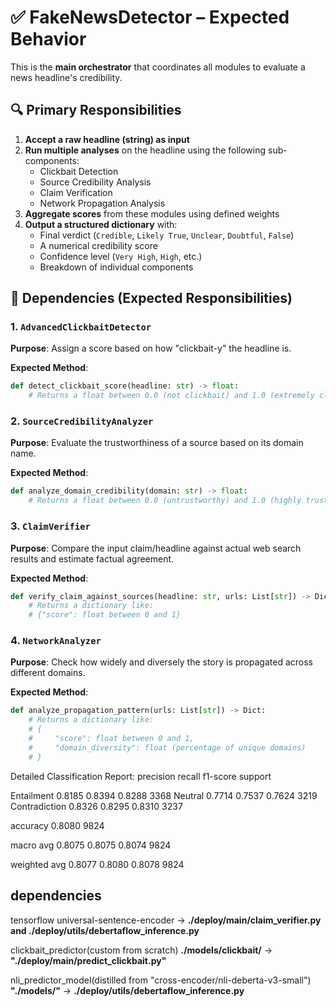 # ✅ FakeNewsDetector – Expected Behavior

This is the **main orchestrator** that coordinates all modules to evaluate a news headline's credibility.

## 🔍 Primary Responsibilities

1. **Accept a raw headline (string) as input**
2. **Run multiple analyses** on the headline using the following sub-components:
   - Clickbait Detection
   - Source Credibility Analysis
   - Claim Verification
   - Network Propagation Analysis
3. **Aggregate scores** from these modules using defined weights
4. **Output a structured dictionary** with:
   - Final verdict (`Credible`, `Likely True`, `Unclear`, `Doubtful`, `False`)
   - A numerical credibility score
   - Confidence level (`Very High`, `High`, etc.)
   - Breakdown of individual components

## 🧩 Dependencies (Expected Responsibilities)

### 1. `AdvancedClickbaitDetector`

**Purpose**: Assign a score based on how "clickbait-y" the headline is.

**Expected Method**:

```python
def detect_clickbait_score(headline: str) -> float:
    # Returns a float between 0.0 (not clickbait) and 1.0 (extremely clickbait)
```

### 2. `SourceCredibilityAnalyzer`

**Purpose**: Evaluate the trustworthiness of a source based on its domain name.

**Expected Method**:

```python
def analyze_domain_credibility(domain: str) -> float:
    # Returns a float between 0.0 (untrustworthy) and 1.0 (highly trustworthy)
```

### 3. `ClaimVerifier`

**Purpose**: Compare the input claim/headline against actual web search results and estimate factual agreement.

**Expected Method**:

```python
def verify_claim_against_sources(headline: str, urls: List[str]) -> Dict:
    # Returns a dictionary like:
    # {"score": float between 0 and 1}
```

### 4. `NetworkAnalyzer`

**Purpose**: Check how widely and diversely the story is propagated across different domains.

**Expected Method**:

```python
def analyze_propagation_pattern(urls: List[str]) -> Dict:
    # Returns a dictionary like:
    # {
    #     "score": float between 0 and 1,
    #     "domain_diversity": float (percentage of unique domains)
    # }
```

Detailed Classification Report:
precision recall f1-score support

Entailment 0.8185 0.8394 0.8288 3368
Neutral 0.7714 0.7537 0.7624 3219
Contradiction 0.8326 0.8295 0.8310 3237

accuracy 0.8080 9824

macro avg 0.8075 0.8075 0.8074 9824

weighted avg 0.8077 0.8080 0.8078 9824

## dependencies

tensorflow universal-sentence-encoder -> **./deploy/main/claim_verifier.py and ./deploy/utils/debertaflow_inference.py**

clickbait_predictor(custom from scratch) **./models/clickbait/** -> **"./deploy/main/predict_clickbait.py"**

nli_predictor_model(distilled from "cross-encoder/nli-deberta-v3-small") **"./models/"** -> **./deploy/utils/debertaflow_inference.py**
